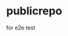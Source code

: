# publicrepo
for e2e test
































































































































































































































































































































































































































































































































































































































































































































































































































































































































































































































































































































































































































































































































